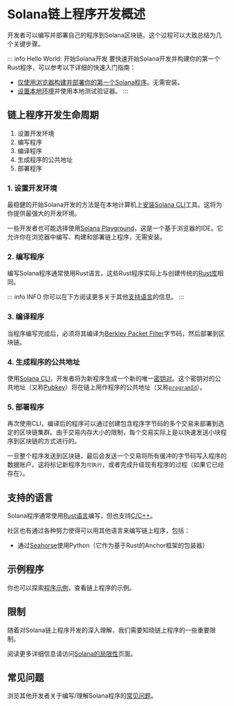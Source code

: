 # Solana链上程序开发概述

开发者可以编写并部署自己的程序到Solana区块链。这个过程可以大致总结为几个关键步骤。

::: info Hello World: 开始Solana开发
要快速开始Solana开发并构建你的第一个Rust程序，可以参考以下详细的快速入门指南：

- [仅使用浏览器构建并部署你的第一个Solana程序](/content/guides/getstarted/hello-world-in-your-browser.md)。无需安装。
- [设置本地环境](/content/guides/getstarted/setup-local-development.md)并使用本地测试验证器。
:::

## 链上程序开发生命周期

1. 设置开发环境
2. 编写程序
3. 编译程序
4. 生成程序的公共地址
5. 部署程序

### 1. 设置开发环境

最稳健的开始Solana开发的方法是在本地计算机上[安装Solana CLI](https://docs.solanalabs.com/cli/install)工具。这将为你提供最强大的开发环境。

一些开发者也可能选择使用[Solana Playground](https://beta.solpg.io/)，这是一个基于浏览器的IDE。它允许你在浏览器中编写、构建和部署链上程序，无需安装。

### 2. 编写程序

编写Solana程序通常使用Rust语言。这些Rust程序实际上与创建传统的[Rust库](https://doc.rust-lang.org/rust-by-example/crates/lib.html)相同。

::: info INFO
你可以在下方阅读更多关于其他[支持语言](#支持的语言)的信息。
:::

### 3. 编译程序

当程序编写完成后，必须将其编译为[Berkley Packet Filter](faq.md#berkeley-packet-filter-bpf)字节码，然后部署到区块链。

### 4. 生成程序的公共地址

使用[Solana CLI](https://docs.solanalabs.com/cli/install)，开发者将为新程序生成一个新的唯一[密钥对](/docs/terminology.md#keypair)。这个密钥对的公共地址（又称[Pubkey](/docs/terminology.md#public-key-pubkey)）将在链上用作程序的公共地址（又称[`programId`](/docs/terminology.md#program-id)）。

### 5. 部署程序

再次使用CLI，编译后的程序可以通过创建包含程序字节码的多个交易来部署到选定的区块链集群。由于交易内存大小的限制，每个交易实际上是以快速发送小块程序到区块链的方式进行的。

一旦整个程序发送到区块链，最后会发送一个交易将所有缓冲的字节码写入程序的数据账户。这将标记新程序为`可执行`，或者完成升级现有程序的过程（如果它已经存在）。

## 支持的语言

Solana程序通常使用[Rust语言](lang-rust.md)编写，但也支持[C/C++](lang-c.md)。

社区也有通过各种努力使得可以用其他语言来编写链上程序，包括：

- 通过[Seahorse](https://seahorse.dev/)使用Python（它作为基于Rust的Anchor框架的包装器）

## 示例程序

你也可以探索[程序示例](examples.md)，查看链上程序的示例。

## 限制

随着对Solana链上程序开发的深入理解，我们需要知晓链上程序的一些重要限制。

阅读更多详细信息请访问[Solana的局限性](limitations.md)页面。

## 常见问题

浏览其他开发者关于编写/理解Solana程序的[常见问题](faq.md)。
